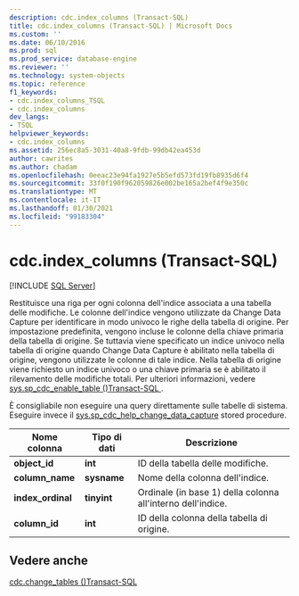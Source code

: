```yaml
---
description: cdc.index_columns (Transact-SQL)
title: cdc.index_columns (Transact-SQL) | Microsoft Docs
ms.custom: ''
ms.date: 06/10/2016
ms.prod: sql
ms.prod_service: database-engine
ms.reviewer: ''
ms.technology: system-objects
ms.topic: reference
f1_keywords:
- cdc.index_columns_TSQL
- cdc.index_columns
dev_langs:
- TSQL
helpviewer_keywords:
- cdc.index_columns
ms.assetid: 256ec8a5-3031-40a8-9fdb-99db42ea453d
author: cawrites
ms.author: chadam
ms.openlocfilehash: 0eeac23e94fa1927e5b5efd573fd19fb8935d6f4
ms.sourcegitcommit: 33f0f190f962059826e002be165a2bef4f9e350c
ms.translationtype: MT
ms.contentlocale: it-IT
ms.lasthandoff: 01/30/2021
ms.locfileid: "99183304"
---
```

# <a name="cdcindex_columns-transact-sql"></a>cdc.index_columns (Transact-SQL)
[!INCLUDE [SQL Server](../../includes/applies-to-version/sqlserver.md)]

  Restituisce una riga per ogni colonna dell'indice associata a una tabella delle modifiche. Le colonne dell'indice vengono utilizzate da Change Data Capture per identificare in modo univoco le righe della tabella di origine. Per impostazione predefinita, vengono incluse le colonne della chiave primaria della tabella di origine. Se tuttavia viene specificato un indice univoco nella tabella di origine quando Change Data Capture è abilitato nella tabella di origine, vengono utilizzate le colonne di tale indice. Nella tabella di origine viene richiesto un indice univoco o una chiave primaria se è abilitato il rilevamento delle modifiche totali. Per ulteriori informazioni, vedere [sys.sp_cdc_enable_table &#40;&#41;Transact-SQL ](../../relational-databases/system-stored-procedures/sys-sp-cdc-enable-table-transact-sql.md).  
  
 È consigliabile non eseguire una query direttamente sulle tabelle di sistema. Eseguire invece il [sys.sp_cdc_help_change_data_capture](../../relational-databases/system-stored-procedures/sys-sp-cdc-help-change-data-capture-transact-sql.md) stored procedure.  

  
|Nome colonna|Tipo di dati|Descrizione|  
|-----------------|---------------|-----------------|  
|**object_id**|**int**|ID della tabella delle modifiche.|  
|**column_name**|**sysname**|Nome della colonna dell'indice.|  
|**index_ordinal**|**tinyint**|Ordinale (in base 1) della colonna all'interno dell'indice.|  
|**column_id**|**int**|ID della colonna della tabella di origine.|  
  
## <a name="see-also"></a>Vedere anche  
 [cdc.change_tables &#40;&#41;Transact-SQL ](../../relational-databases/system-tables/cdc-change-tables-transact-sql.md)  
  
  
